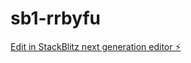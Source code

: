 # sb1-rrbyfu

[Edit in StackBlitz next generation editor ⚡️](https://stackblitz.com/~/github.com/hiklajdi12/sb1-rrbyfu)